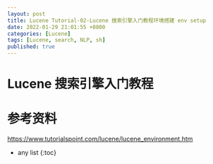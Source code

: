 ```yaml
---
layout: post
title: Lucene Tutorial-02-Lucene 搜索引擎入门教程环境搭建 env setup 
date: 2022-01-29 21:01:55 +0800 
categories: [Lucene]
tags: [Lucene, search, NLP, sh]
published: true
---
```


# Lucene 搜索引擎入门教程



# 参考资料

https://www.tutorialspoint.com/lucene/lucene_environment.htm

* any list
{:toc}